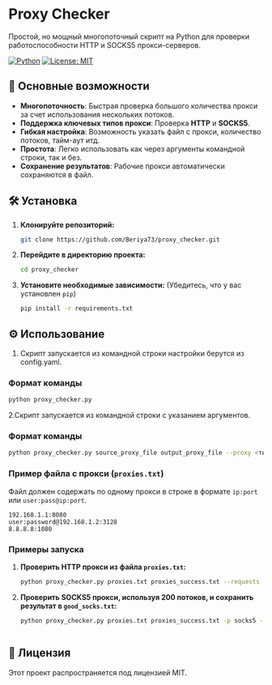 # Proxy Checker

Простой, но мощный многопоточный скрипт на Python для проверки работоспособности HTTP и SOCKS5 прокси-серверов.

[![Python](https://img.shields.io/badge/Python-3.x-blue.svg)](https://www.python.org/)
[![License: MIT](https://img.shields.io/badge/License-MIT-yellow.svg)](https://opensource.org/licenses/MIT)

## 🚀 Основные возможности

- **Многопоточность**: Быстрая проверка большого количества прокси за счет использования нескольких потоков.
- **Поддержка ключевых типов прокси**: Проверка **HTTP** и **SOCKS5**.
- **Гибкая настройка**: Возможность указать файл с прокси, количество потоков, тайм-аут итд.
- **Простота**: Легко использовать как через аргументы командной строки, так и без.
- **Сохранение результатов**: Рабочие прокси автоматически сохраняются в файл.

## 🛠️ Установка

1.  **Клонируйте репозиторий:**
    ```bash
    git clone https://github.com/Beriya73/proxy_checker.git
    ```

2.  **Перейдите в директорию проекта:**
    ```bash
    cd proxy_checker
    ```

3.  **Установите необходимые зависимости:**
    (Убедитесь, что у вас установлен `pip`)
    ```bash
    pip install -r requirements.txt
    ```

## ⚙️ Использование

1. Скрипт запускается из командной строки настройки берутся из config.yaml.
### Формат команды

```bash
python proxy_checker.py
```


2.Скрипт запускается из командной строки с указанием аргументов.
### Формат команды

```bash
python proxy_checker.py source_proxy_file output_proxy_file --proxy <тип_прокси> [другие_аргументы]
```


### Пример файла с прокси (`proxies.txt`)

Файл должен содержать по одному прокси в строке в формате `ip:port` или `user:pass@ip:port`.

```
192.168.1.1:8080
user:password@192.168.1.2:3128
8.8.8.8:1080
```

### Примеры запуска

1.  **Проверить HTTP прокси из файла `proxies.txt`:**
    ```bash
    python proxy_checker.py proxies.txt proxies_success.txt --requests 5  --proxy_type http --timeout 5
    ```

2.  **Проверить SOCKS5 прокси, используя 200 потоков, и сохранить результат в `good_socks.txt`:**
    ```bash
    python proxy_checker.py proxies.txt proxies_success.txt -p socks5 -r 200
    ```


    ```

## 📄 Лицензия

Этот проект распространяется под лицензией MIT.